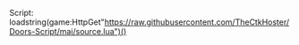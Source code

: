 Script: loadstring(game:HttpGet"https://raw.githubusercontent.com/TheCtkHoster/Doors-Script/mai/source.lua")()
